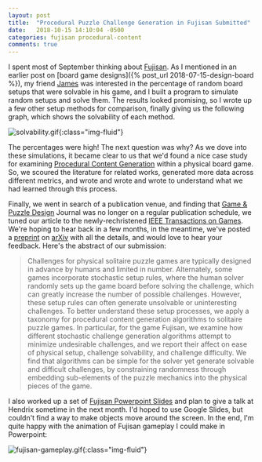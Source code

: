 ```yaml
---
layout: post
title:  "Procedural Puzzle Challenge Generation in Fujisan Submitted"
date:   2018-10-15 14:10:04 -0500
categories: fujisan procedural-content
comments: true
---
```


I spent most of September thinking about [Fujisan](https://boardgamegeek.com/boardgame/35893/fujisan).
As I mentioned in an earlier post on [board game designs]({% post_url 2018-07-15-design-board %}),
my friend [James](https://boardgamegeek.com/boardgamedesigner/111/james-kyle) was
interested in the percentage of random board setups that were solvable in his game,
and I built a program to simulate random setups and solve them. The results looked 
promising, so I wrote up a few other setup methods for comparison, finally giving us the
following graph, which shows the solvability of each method. 

![solvability.gif]({{site.url}}/assets/games/standalonesolve.png){:class="img-fluid"}

The percentages were high! The next question was why? As we dove into these simulations, it became clear to us that we'd found a nice case
study for examining [Procedural Content Generation](http://pcgbook.com/) within
a physical board game. So, we scoured the literature for related works, generated more
data across different metrics, and wrote and wrote and wrote to understand what 
we had learned through this process.

Finally, we went in search of a publication venue, and finding that [Game & Puzzle Design](http://gapdjournal.com/)
Journal was no longer on a regular publication schedule, we tuned our article to
the newly-rechristened [IEEE Transactions on Games](https://ieeexplore.ieee.org/xpl/RecentIssue.jsp?punumber=7782673).
We're hoping to hear back in a few months, in the meantime, we've posted a [preprint](https://arxiv.org/abs/1810.01926)
on [arXiv](http://arxiv.org) with all the details, and would love to hear your feedback. 
Here's the abstract of our submission:

> Challenges for physical solitaire puzzle games are typically designed in advance by humans and limited in number. Alternately, some games incorporate stochastic setup rules, where the human solver randomly sets up the game board before solving the challenge, which can greatly increase the number of possible challenges. However, these setup rules can often generate unsolvable or uninteresting challenges. To better understand these setup processes, we apply a taxonomy for procedural content generation algorithms to solitaire puzzle games. In particular, for the game Fujisan, we examine how different stochastic challenge generation algorithms attempt to minimize undesirable challenges, and we report their affect on ease of physical setup, challenge solvability, and challenge difficulty. We find that algorithms can be simple for the solver yet generate solvable and difficult challenges, by constraining randomness through embedding sub-elements of the puzzle mechanics into the physical pieces of the game. 

I also worked up a set of 
[Fujisan Powerpoint Slides](http://goadrich.com/mark.goadrich.com/articles/FujisanHendrixFall2018.pptx)
and plan to give a talk at Hendrix sometime in the next month. I'd hoped to use Google 
Slides, but couldn't find a way to make objects move around the screen. In the end, I'm quite
happy with the animation of Fujisan gameplay I could make in Powerpoint:

![fujisan-gameplay.gif]({{site.url}}/assets/games/fujisan-gameplay.gif){:class="img-fluid"}

